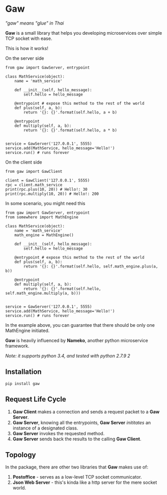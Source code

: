# Gaw
 
*"gaw" means "glue" in Thai*

**Gaw** is a small library that helps you developing microservices over simple TCP socket with ease.

This is how it works!

On the server side

```
from gaw import GawServer, entrypoint

class MathService(object):
    name = 'math_service'

    def __init__(self, hello_message):
        self.hello = hello_message

    @entrypoint # expose this method to the rest of the world
    def plus(self, a, b):
        return '{}: {}'.format(self.hello, a + b)

    @entrypoint
    def multiply(self, a, b):
        return '{}: {}'.format(self.hello, a * b)


service = GawServer('127.0.0.1', 5555)
service.add(MathService, hello_message='Hello!')
service.run() # runs forever
```

On the client side

```
from gaw import GawClient

client = GawClient('127.0.0.1', 5555)
rpc = client.math_service
print(rpc.plus(10, 20)) # Hello!: 30
print(rpc.multiply(10, 20)) # Hello!: 200
```

In some scenario, you might need this

```
from gaw import GawServer, entrypoint
from somewhere import MathEngine

class MathService(object):
    name = 'math_service'
    math_engine = MathEngine()

    def __init__(self, hello_message):
        self.hello = hello_message

    @entrypoint # expose this method to the rest of the world
    def plus(self, a, b):
        return '{}: {}'.format(self.hello, self.math_engine.plus(a, b))

    @entrypoint
    def multiply(self, a, b):
        return '{}: {}'.format(self.hello, self.math_engine.multiply(a, b)))


service = GawServer('127.0.0.1', 5555)
service.add(MathService, hello_message='Hello!')
service.run() # runs forever
```

In the example above, you can guarantee that there should be only one MathEngine initiated.

**Gaw** is heavily influenced by **Nameko**, another python microservice framework.

*Note: it supports python 3.4, and tested with python 2.7.9 2*

## Installation

```
pip install gaw
```

## Request Life Cycle

1. **Gaw Client** makes a connection and sends a request packet to a **Gaw Server**.
2. **Gaw Server**, knowing all the entrypoints, **Gaw Server** *inititates* an instance of a designated class.
3. **Gaw Server** invokes the requested method.
4. **Gaw Server** sends back the results to the calling **Gaw Client**.


## Topology

In the package, there are other two libraries that **Gaw** makes use of:

1. **Postoffice** - serves as a low-level TCP socket communicator.
2. **Json Web Server** - this's kinda like a http server for the mere socket world.
